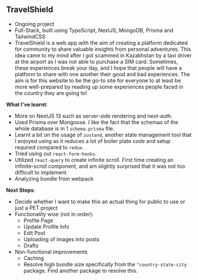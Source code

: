 ## TravelShield

- Ongoing project
- Full-Stack, built using TypeScript, NextJS, MongoDB, Prisma and TailwindCSS
- TravelShield is a web app with the aim of creating a platform dedicated for community to share valuable insights from personal adventures. This idea came to my mind after I got scammed in Kazakhstan by a taxi driver at the airport as I was not able to purchase a SIM card. Sometimes, these experiences break your day, and I hope that people will have a platform to share with one another their good and bad experiences. The aim is for this website to be the go-to site for everyone to at least be more well-prepared by reading up some experiences people faced in the country they are going to!

**What I've learnt**:

- More on NextJS 13 such as server-side rendering and next-auth.
- Used Prisma over Mongoose. I like the fact that the schemas of the whole database is in 1 `schema.prisma` file.
- Learnt a bit on the usage of `zustand`, another state management tool that I enjoyed using as it reduces a lot of boiler plate code and setup required compared to `redux`.
- Tried using out `react-form-hooks`.
- Utilized `react-query` to create infinite scroll. First time creating an infinite-scroll component, and am slightly surprised that it was not too difficult to implement.
- Analyzing bundle from webpack

**Next Steps**:

- Decide whether I want to make this an actual thing for public to use or just a PET project
- Functionality wise (not in order):
  - Profile Page
  - Update Profile Info
  - Edit Post
  - Uploading of images into posts
  - Drafts
- Non-functional improvements
  - Caching
  - Resolve high bundle size specifically from the `"country-state-city` package. Find another package to resolve this.
